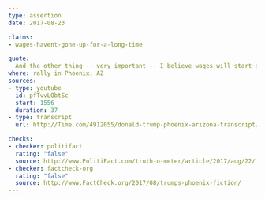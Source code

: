 ```yaml
---
type: assertion
date: 2017-08-23

claims:
- wages-havent-gone-up-for-a-long-time

quote:
  And the other thing -- very important -- I believe wages will start going up, because we now have the lowest unemployment rate we've had in 17 years, so you're going to see wages go up, right? They haven't gone up for a long time. I believe wages now, because the economy is doing so well with respect to employment and unemployment, I believe wages will start to go up, and I think that will have a tremendously positive impact on race relations.
where: rally in Phoenix, AZ
sources:
- type: youtube
  id: pfTvvLObtSc
  start: 1556
  duration: 37
- type: transcript
  url: http://Time.com/4912055/donald-trump-phoenix-arizona-transcript/

checks:
- checker: politifact
  rating: "false"
  source: http://www.PolitiFact.com/truth-o-meter/article/2017/aug/22/fact-checking-president-donald-trumps-campaign-ral/
- checker: factcheck-org
  rating: "false"
  source: http://www.FactCheck.org/2017/08/trumps-phoenix-fiction/
---
```

